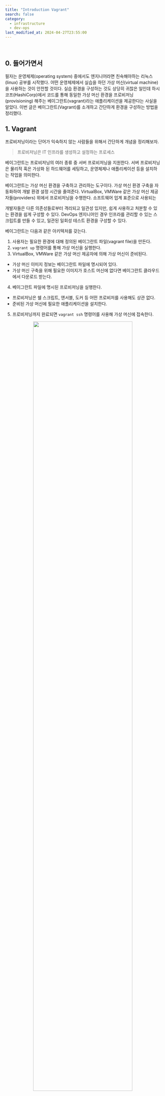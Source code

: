 ```yaml
---
title: "Introduction Vagrant"
search: false
category:
  - infrastructure
  - dev-ops
last_modified_at: 2024-04-27T23:55:00
---
```


<br/>

## 0. 들어가면서

필자는 운영체제(operating system) 중에서도 엔지니어라면 친숙해야하는 리눅스(linux) 공부를 시작했다. 어떤 운영체제에서 실습을 하던 가상 머신(virtual machine)을 사용하는 것이 안전할 것이다. 실습 환경을 구성하는 것도 상당히 귀찮은 일인데 하시코프(HashiCorp)에서 코드를 통해 동일한 가상 머신 환경을 프로비저닝(provisioning) 해주는 베이그란트(vagrant)라는 애플리케이션을 제공한다는 사실을 알았다. 이번 글은 베이그란트(Vagrant)를 소개하고 간단하게 환경을 구성하는 방법을 정리했다.

## 1. Vagrant 

프로비저닝이라는 단어가 익숙하지 않는 사람들을 위해서 간단하게 개념을 정리해보자.

> 프로비저닝은 IT 인프라를 생성하고 설정하는 프로세스

베이그란트는 프로비저닝의 여러 종류 중 서버 프로비저닝을 지원한다. 서버 프로비저닝은 물리적 혹은 가상화 된 하드웨어를 세팅하고, 운영체제나 애플리케이션 등을 설치하는 작업을 의미한다. 

베이그란트는 가상 머신 환경을 구축하고 관리하는 도구이다. 가상 머신 환경 구축을 자동화하여 개발 환경 설정 시간을 줄여준다. VirtualBox, VMWare 같은 가상 머신 제공자들(providers) 위에서 프로비저닝을 수행한다. 소프트웨어 업계 표준으로 사용되는 

개발자들은 다른 의존성들로부터 격리되고 일관성 있지만, 쉽게 사용하고 처분할 수 있는 환경을 쉽게 구성할 수 있다. DevOps 엔지니어인 경우 인프라를 관리할 수 있는 스크립트를 만들 수 있고, 일관된 일회성 테스트 환경을 구성할 수 있다. 

베이그란트는 다음과 같은 아키텍처를 갖는다.

1. 사용자는 필요한 환경에 대해 정의된 베이그란트 파일(vagrant file)을 만든다.
2. `vagrant up` 명령어를 통해 가상 머신을 실행한다.
3. VirtualBox, VMWare 같은 가상 머신 제공자에 의해 가상 머신이 준비된다. 
  - 가상 머신 이미지 정보는 베이그란트 파일에 명시되어 있다.
  - 가상 머신 구축을 위해 필요한 이미지가 호스트 머신에 없다면 베이그란트 클라우드에서 다운로드 받는다.
4. 베이그란트 파일에 명시된 프로비저닝을 실행한다.
  - 프로비저닝은 쉘 스크립트, 앤서블, 도커 등 어떤 프로비저를 사용해도 상관 없다.
  - 준비된 가상 머신에 필요한 애플리케이션을 설치한다.
5. 프로비저닝까지 완료되면 `vagrant ssh` 명령어를 사용해 가상 머신에 접속한다.

<p align="center">
  <img src="/images/posts/2024/introduction-vagrant-01.png" width="80%" class="image__border">
</p>
<center>https://quintagroup.com/blog/what-is-vagrant-and-when-should-one-turn-to-it</center>

## 2. Single Virtual Machine

간단하게 가상 머신을 프로비저닝 해보자. 베이그란트와 VirtualBox 설치 방법은 별도로 정리하지 않았다. 공식 홈페이지에서 쉽게 다운로드 받아 설치할 수 있다. 프로비저닝 전에 용어를 먼저 정리한다. 

- 박스(box)
  - 사용자가 원하는 가상 머신 이미지를 의미한다.
- 프로젝트(project)
  - 사용자가 작성한 베이그란트 파일이 저장된 폴더를 의미한다.

### 2.1. Make Vagrant Project

먼저 프로젝트를 하나 만든다. 

1. single-vm 디렉토리를 만든다.
2. single-vm 디렉토리로 이동한다.
3. 베이그란트 프로젝트를 초기화한다.

```
$ mkdir single-vm

$ cd single-vm

$ vagrant init
A `Vagrantfile` has been placed in this directory. You are now
ready to `vagrant up` your first virtual environment! Please read
the comments in the Vagrantfile as well as documentation on
`vagrantup.com` for more information on using Vagrant.
```

### 2.2. Make Vagrant File

프로젝트를 초기화가 완료되면 베이그란트 파일이 생성된다. 

```
$ ls

Vagrantfile
```

파일을 열어보면 설정 방법과 설명이 주석으로 작성되어 있다. 이번 예시에서 불필요한 내용들은 정리하고 살펴보자. 각 설정에 대한 설명은 가독성을 위해 주석으로 작성했다.

```vagrantfile
Vagrant.configure("2") do |config|

  # 우분투 이미지를 사용한다.
  config.vm.box = "ubuntu/trusty64"

  # 프라이빗 네트워크를 구성한다. 호스트 머신만 해당 IP 주소로 접근할 수 있다.
  config.vm.network "private_network", ip: "192.168.33.10"

  # 가상 머신 제공자를 정의한다.
  # 이번 예시에선 VirtualBox를 사용한다.
  config.vm.provider "virtualbox" do |vb|
    # GUI 환경에서 실행할 것인지 정의한다.
    vb.gui = false
    # 가상 머신 메모리를 정의한다.
    vb.memory = "1024"
  end

  # 프로비저너를 설정한다. 
  # 위에서 설명했듯 쉘 스크립트(shell script), 앤서블(ansible), 도커(docker), 퍼팻(puppet) 어떤 것을 사용해도 무관하다.
  # 이번 예시에선 쉘 스크립트를 사용해 apache2 애플리케이션을 미리 준비한다.
  config.vm.provision "shell", inline: <<-SHELL
    apt-get update
    apt-get install -y apache2
  SHELL
end
```

### 2.3. Provisioning Virtual Machine

다음과 같은 베이그란트 명령어를 실행한다.

- 가상 머신을 실행한다.
- 가상 머신 실행이 완료되면 쉘 스크립트 프로비저닝을 실행한다.

```
$ vagrant up

Bringing machine 'default' up with 'virtualbox' provider...
==> default: Importing base box 'ubuntu/trusty64'...
==> default: Matching MAC address for NAT networking...
==> default: Checking if box 'ubuntu/trusty64' version '20190514.0.0' is up to date...
==> default: Setting the name of the VM: single-vm_default_1714232088814_8252
==> default: Clearing any previously set forwarded ports...
==> default: Clearing any previously set network interfaces...
==> default: Preparing network interfaces based on configuration...
    default: Adapter 1: nat
    default: Adapter 2: hostonly
==> default: Forwarding ports...
    default: 22 (guest) => 2222 (host) (adapter 1)
==> default: Running 'pre-boot' VM customizations...
==> default: Booting VM...
==> default: Waiting for machine to boot. This may take a few minutes...
    default: SSH address: 127.0.0.1:2222
    default: SSH username: vagrant
    default: SSH auth method: private key

    ....

    default: /vagrant => C:/Users/KANGJUNHYUN/Desktop/workspace/blog/blog-in-action/2024-04-27-introduction-vagrant/single-vm
==> default: Running provisioner: shell...
    default: Running: inline script
    default: Ign http://archive.ubuntu.com trusty InRelease
    default: Get:1 http://archive.ubuntu.com trusty-updates InRelease [56.4 kB]
    default: Get:2 http://security.ubuntu.com trusty-security InRelease [56.4 kB]

    ... 

    default:  * Starting web server apache2
    default: AH00558: apache2: Could not reliably determine the server's fully qualified domain name, using 10.0.2.15. Set the 'ServerName' directive globally to suppress this message
    default:  *
    default: Setting up ssl-cert (1.0.33) ...
    default: Processing triggers for libc-bin (2.19-0ubuntu6.15) ...
    default: Processing triggers for ufw (0.34~rc-0ubuntu2) ...
    default: Processing triggers for ureadahead (0.100.0-16) ...
```

가상 머신 프로비저닝이 완료되면 VirtualBox 윈도우에서 가상 머신이 실행되고 있는 것을 확인할 수 있다.

<p align="center">
  <img src="/images/posts/2024/introduction-vagrant-02.png" width="80%" class="image__border">
</p>

### 2.4. Connect via SSH

설치한 가상 머신으로 접속해보자. 베이그란트 명령어를 사용하면 설치한 가상 머신의 사용자 이름이나 비밀번호를 모르더라도 SSH 접근이 가능하다. 베이그란트는 가상 머신을 프로비저닝할 때 준비한 SSH 인증(authentication) 키를 사용한다.

- `vagrant ssh` 명령어를 실행한다.
- 가상 머신에 접속되면 프로비저닝 한 apache2 애플리케이션이 설치 됐는지 확인한다.

```
$ vagrant ssh

Welcome to Ubuntu 14.04.6 LTS (GNU/Linux 3.13.0-170-generic x86_64)

 * Documentation:  https://help.ubuntu.com/

  System information as of Sat Apr 27 15:40:47 UTC 2024

  System load:  0.0               Processes:           78
  Usage of /:   3.7% of 39.34GB   Users logged in:     0
  Memory usage: 14%               IP address for eth0: 10.0.2.15
  Swap usage:   0%                IP address for eth1: 192.168.33.10

  Graph this data and manage this system at:
    https://landscape.canonical.com/

New release '16.04.7 LTS' available.
Run 'do-release-upgrade' to upgrade to it.


Last login: Sat Apr 27 15:40:47 2024 from 10.0.2.2
vagrant@vagrant-ubuntu-trusty-64:~$ which apache2
/usr/sbin/apache2
```

## CLOSE

베이그란트 파일 하나로 여러 개의 가상 머신을 프로비저닝할 수 있다. 동시에 여러 개를 컨트롤 할 수도 있지만, 명령어 뒤에 가상 머신 이름을 명시하면 각 가상 머신 별로 컨트롤이 가능하다. 다중 가상 머신을 프로비저닝할 일이 생긴다면 그때 정리할 생각이다.

가상 머신을 준비하고 실행하는 `vagrant up` 명령어 외에도 다음과 같은 명령어들이 존재한다.  

```
$ vagrant halt [VM] # 가상 머신을 종료한다.

$ vagrant up [VM] # 가상 머신을 실행한다.

$ vagrant suspend [VM] # 가상 머신을 일시 정지한다.

$ vagrant resume [VM] # 일시 정지한 가상 머신을 다시 실행한다.

$ vagrant destroy [VM] # 가상 머신을 삭제한다.
```

#### TEST CODE REPOSITORY

- <https://github.com/Junhyunny/blog-in-action/tree/master/2024-04-27-introduction-vagrant>

#### RECOMMEND NEXT POSTS

- [Introduction Terraform][introduction-terraform-link]

#### REFERENCE

- <https://developer.hashicorp.com/vagrant/intro>
- <https://developer.hashicorp.com/vagrant/docs/installation#windows-virtualbox-and-hyper-v>
- <https://quintagroup.com/blog/what-is-vagrant-and-when-should-one-turn-to-it>

[introduction-terraform-link]: https://junhyunny.github.io/information/infrastructure/dev-ops/introduction-terraform/
